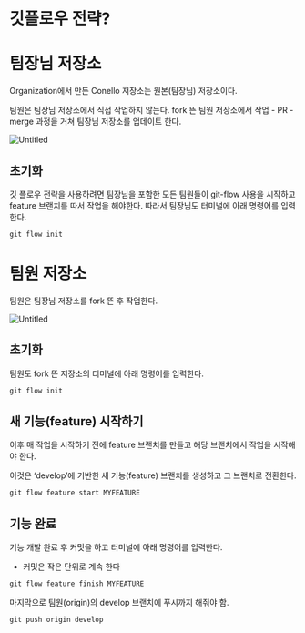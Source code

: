 # 깃플로우 전략?

# 팀장님 저장소

Organization에서 만든 Conello 저장소는 원본(팀장님) 저장소이다.

팀원은 팀장님 저장소에서 직접 작업하지 않는다. fork 뜬 팀원 저장소에서 작업 - PR - merge 과정을 거쳐 팀장님 저장소를 업데이트 한다.

![Untitled](https://s3-us-west-2.amazonaws.com/secure.notion-static.com/850f8587-3ac3-4acf-a91d-b59defaad8f0/Untitled.png)

## 초기화

깃 플로우 전략을 사용하려면 팀장님을 포함한 모든 팀원들이 git-flow 사용을 시작하고 feature 브랜치를 따서 작업을 해야한다. 따라서 팀장님도 터미널에 아래 명령어를 입력한다.

```jsx
git flow init
```

# 팀원 저장소

팀원은 팀장님 저장소를 fork 뜬 후 작업한다.

![Untitled](https://s3-us-west-2.amazonaws.com/secure.notion-static.com/e0ff4435-1f98-4833-8b49-6bf187035071/Untitled.png)

## 초기화

팀원도 fork 뜬 저장소의 터미널에 아래 명령어를 입력한다.

```jsx
git flow init
```

## 새 기능(feature) 시작하기

이후 매 작업을 시작하기 전에 feature 브랜치를 만들고 해당 브랜치에서 작업을 시작해야 한다.

이것은 ‘develop’에 기반한 새 기능(feature) 브랜치를 생성하고 그 브랜치로 전환한다.

```jsx
git flow feature start MYFEATURE
```

## 기능 완료

기능 개발 완료 후 커밋을 하고 터미널에 아래 명령어를 입력한다.

- 커밋은 작은 단위로 계속 한다

```jsx
git flow feature finish MYFEATURE
```

마지막으로 팀원(origin)의 develop 브랜치에 푸시까지 해줘야 함.

```jsx
git push origin develop
```

